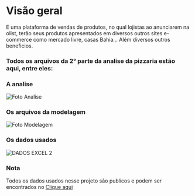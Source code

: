 # Visão geral 
E uma plataforma de vendas de produtos, no qual lojistas ao anunciarem na olist, terão seus produtos apresentados em diversos outros sites e-commerce como mercado livre, casas Bahia... Além diversos outros beneficios.

 ### Todos os arquivos da 2° parte da analise da pizzaria estão aqui, entre eles:

### A analise
![Foto Analise](https://github.com/alex-ramos-d-a/Analise_Funil_de_Marketing_Olist/assets/115717016/c9a2e636-4405-4ba5-8838-32c17b532788)



### Os arquivos da modelagem
![Foto Modelagem](https://github.com/alex-ramos-d-a/Analise_Funil_de_Marketing_Olist/assets/115717016/f4c2e315-b512-4543-a0c4-5c0f20980c25)



### Os dados usados
![DADOS EXCEL 2 ](https://github.com/alex-ramos-d-a/Analise_Funil_de_Marketing_Olist/assets/115717016/af7699c8-6eb1-4106-a541-dc8fab5ce328)

### Nota
Todos os dados usados nesse projeto são publicos e podem ser encontrados no 
[Clique aqui](https://www.kaggle.com/datasets/olistbr/marketing-funnel-olist/code?select=olist_marketing_qualified_leads_dataset.csv)
